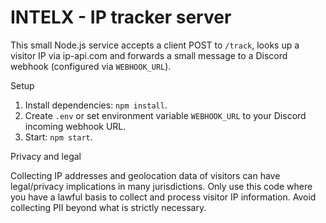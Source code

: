# INTELX - IP tracker server

This small Node.js service accepts a client POST to `/track`, looks up a visitor IP via ip-api.com and forwards a small message to a Discord webhook (configured via `WEBHOOK_URL`).

Setup

1. Install dependencies: `npm install`.
2. Create `.env` or set environment variable `WEBHOOK_URL` to your Discord incoming webhook URL.
3. Start: `npm start`.

Privacy and legal

Collecting IP addresses and geolocation data of visitors can have legal/privacy implications in many jurisdictions. Only use this code where you have a lawful basis to collect and process visitor IP information. Avoid collecting PII beyond what is strictly necessary.
